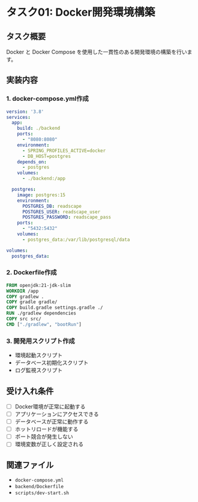 # タスク01: Docker開発環境構築

## タスク概要
Docker と Docker Compose を使用した一貫性のある開発環境の構築を行います。

## 実装内容

### 1. docker-compose.yml作成
```yaml
version: '3.8'
services:
  app:
    build: ./backend
    ports:
      - "8080:8080"
    environment:
      - SPRING_PROFILES_ACTIVE=docker
      - DB_HOST=postgres
    depends_on:
      - postgres
    volumes:
      - ./backend:/app

  postgres:
    image: postgres:15
    environment:
      POSTGRES_DB: readscape
      POSTGRES_USER: readscape_user
      POSTGRES_PASSWORD: readscape_pass
    ports:
      - "5432:5432"
    volumes:
      - postgres_data:/var/lib/postgresql/data

volumes:
  postgres_data:
```

### 2. Dockerfile作成
```dockerfile
FROM openjdk:21-jdk-slim
WORKDIR /app
COPY gradlew .
COPY gradle gradle/
COPY build.gradle settings.gradle ./
RUN ./gradlew dependencies
COPY src src/
CMD ["./gradlew", "bootRun"]
```

### 3. 開発用スクリプト作成
- 環境起動スクリプト
- データベース初期化スクリプト
- ログ監視スクリプト

## 受け入れ条件
- [ ] Docker環境が正常に起動する
- [ ] アプリケーションにアクセスできる
- [ ] データベースが正常に動作する
- [ ] ホットリロードが機能する
- [ ] ポート競合が発生しない
- [ ] 環境変数が正しく設定される

## 関連ファイル
- `docker-compose.yml`
- `backend/Dockerfile`
- `scripts/dev-start.sh`